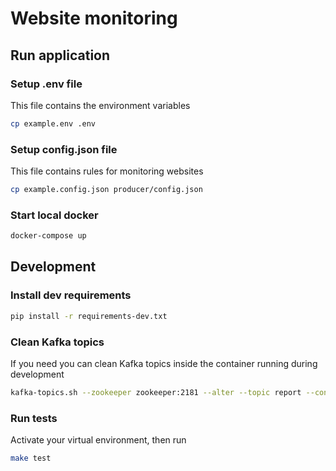 # Website monitoring

## Run application

### Setup .env file

This file contains the environment variables

```bash
cp example.env .env
```

### Setup config.json file

This file contains rules for monitoring websites

```bash
cp example.config.json producer/config.json
```

### Start local docker

```bash
docker-compose up
```

## Development

### Install dev requirements

```bash
pip install -r requirements-dev.txt
```

### Clean Kafka topics

If you need you can clean Kafka topics inside the container running during development

```bash
kafka-topics.sh --zookeeper zookeeper:2181 --alter --topic report --config retention.ms=1000
```

### Run tests

Activate your virtual environment, then run

```bash
make test
```
